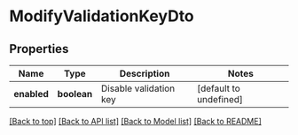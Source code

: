 # ModifyValidationKeyDto

## Properties

|Name | Type | Description | Notes|
|------------ | ------------- | ------------- | -------------|
|**enabled** | **boolean** | Disable validation key | [default to undefined]|




[[Back to top]](#) [[Back to API list]](../../README.md#documentation-for-api-endpoints) [[Back to Model list]](../../README.md#documentation-for-models) [[Back to README]](../../README.md)
